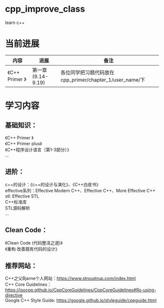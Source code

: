 # cpp_improve_class
learn c++

# 当前进展
| 内容            | 进展              | 备注                                                    |
| --------------- | ----------------- | ------------------------------------------------------- |
| 《C++ Primer 》 | 第一章(9.14-9.19) | 各位同学把习题代码放在cpp_primer/chapter_1/user_name/下 |



# 学习内容
## 基础知识：
《C++ Primer 》</br>
《C++ Primer plus》</br>
《C++程序设计语言（第1-3部分）》</br>
...
## 进阶：
c++的设计：《c++的设计与演化》、《C++白皮书》</br>
effective系列：Effective Modern C++、Effective C++、More Effective C++</br>
stl: Effective STL</br>
C++标准库</br>
STL源码解析</br>
...
## Clean Code：
《Clean Code (代码整洁之道)》</br>
《重构 改善既有代码的设计》</br>

## 推荐网站：
C++之父Bjarne个人网站：https://www.stroustrup.com/index.html</br>
C++ Core Guidelines：https://isocpp.github.io/CppCoreGuidelines/CppCoreGuidelines#Rs-using-directive</br>
Google C++ Style Guide: https://google.github.io/styleguide/cppguide.html</br>
